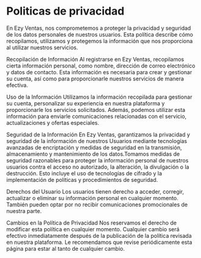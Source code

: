 # Politicas de privacidad

En Ezy Ventas, nos comprometemos a proteger la privacidad y seguridad de los datos personales de nuestros usuarios. Esta política describe cómo recopilamos, utilizamos y protegemos la información que nos proporciona al utilizar nuestros servicios.

Recopilación de Información
Al registrarse en Ezy Ventas, recopilamos cierta información personal, como nombre, dirección de correo electrónico y datos de contacto. Esta información es necesaria para crear y gestionar su cuenta, así como para proporcionarle nuestros servicios de manera efectiva.

Uso de la Información
Utilizamos la información recopilada para gestionar su cuenta, personalizar su experiencia en nuestra plataforma y proporcionarle los servicios solicitados. Además, podemos utilizar esta información para enviarle comunicaciones relacionadas con el servicio, actualizaciones y ofertas especiales.

Seguridad de la Información
En Ezy Ventas, garantizamos la privacidad y seguridad de la información de nuestros Usuarios mediante tecnologías avanzadas de encriptación y medidas de seguridad en la transmisión, almacenamiento y mantenimiento de los datos.Tomamos medidas de seguridad razonables para proteger la información personal de nuestros usuarios contra el acceso no autorizado, la alteración, la divulgación o la destrucción. Esto incluye el uso de tecnologías de cifrado y la implementación de políticas y procedimientos de seguridad.

Derechos del Usuario
Los usuarios tienen derecho a acceder, corregir, actualizar o eliminar su información personal en cualquier momento. También pueden optar por no recibir comunicaciones promocionales de nuestra parte.

Cambios en la Política de Privacidad
Nos reservamos el derecho de modificar esta política en cualquier momento. Cualquier cambio será efectivo inmediatamente después de la publicación de la política revisada en nuestra plataforma. Le recomendamos que revise periódicamente esta página para estar al tanto de cualquier cambio.